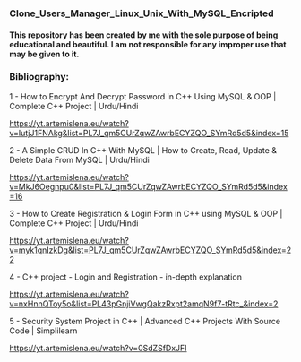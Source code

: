 ### Clone_Users_Manager_Linux_Unix_With_MySQL_Encripted

####  This repository has been created by me with the sole purpose of being educational and beautiful. I am not responsible for any improper use that may be given to it.


### Bibliography:

1 - How to Encrypt And Decrypt Password in C++ Using MySQL & OOP | Complete C++ Project | Urdu/Hindi

https://yt.artemislena.eu/watch?v=IutjJ1FNAkg&list=PL7J_qm5CUrZqwZAwrbECYZQO_SYmRd5d5&index=15


2 - A Simple CRUD In C++ With MySQL | How to Create, Read, Update & Delete Data From MySQL | Urdu/Hindi

https://yt.artemislena.eu/watch?v=MkJ6Oegnpu0&list=PL7J_qm5CUrZqwZAwrbECYZQO_SYmRd5d5&index=16


3 - How to Create Registration & Login Form in C++ using MySQL & OOP | Complete C++ Project | Urdu/Hindi

https://yt.artemislena.eu/watch?v=myk1qnIzkDg&list=PL7J_qm5CUrZqwZAwrbECYZQO_SYmRd5d5&index=22

4 - C++ project - Login and Registration - in-depth explanation

https://yt.artemislena.eu/watch?v=nxHnnQToy5o&list=PL43pGnjiVwgQakzRxpt2amqN9f7-tRtc_&index=2

5 - Security System Project in C++ | Advanced C++ Projects With Source Code | Simplilearn

https://yt.artemislena.eu/watch?v=0SdZSfDxJFI
